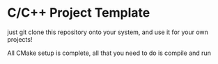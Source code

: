 # C/C++ Project Template
just git clone this repository onto your system, and use it for your own projects!

All CMake setup is complete, all that you need to do is compile and run
